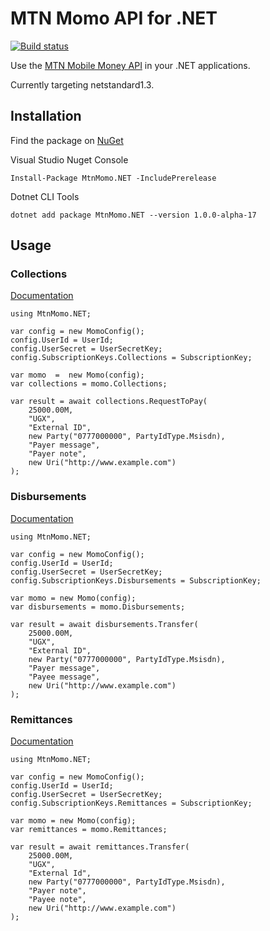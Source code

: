 # MTN Momo API for .NET
[![Build status](https://ci.appveyor.com/api/projects/status/60rfh0wkdhh68jn0?svg=true)](https://ci.appveyor.com/project/CJ96122/mtn-momo-dotnet)

Use the [MTN Mobile Money API](https://momodeveloper.mtn.com) in your .NET applications.

Currently targeting netstandard1.3.

## Installation
Find the package on [NuGet](https://www.nuget.org/packages?q=mtnmomo.net)

Visual Studio Nuget Console
```
Install-Package MtnMomo.NET -IncludePrerelease
```

Dotnet CLI Tools
```
dotnet add package MtnMomo.NET --version 1.0.0-alpha-17
```

## Usage

### Collections
[Documentation](https://momodeveloper.mtn.com/docs/services/collection/operations/requesttopay-POST)

```
using MtnMomo.NET;

var config = new MomoConfig();
config.UserId = UserId;
config.UserSecret = UserSecretKey;
config.SubscriptionKeys.Collections = SubscriptionKey;

var momo  =  new Momo(config);
var collections = momo.Collections;

var result = await collections.RequestToPay(
    25000.00M,
    "UGX",
    "External ID",
    new Party("0777000000", PartyIdType.Msisdn),
    "Payer message",
    "Payer note",
    new Uri("http://www.example.com")
);
```

### Disbursements
[Documentation](https://momodeveloper.mtn.com/docs/services/disbursement/operations/token-POST)

```
using MtnMomo.NET;

var config = new MomoConfig();
config.UserId = UserId;
config.UserSecret = UserSecretKey;
config.SubscriptionKeys.Disbursements = SubscriptionKey;

var momo = new Momo(config);
var disbursements = momo.Disbursements;

var result = await disbursements.Transfer(
    25000.00M,
    "UGX",
    "External ID",
    new Party("0777000000", PartyIdType.Msisdn),
    "Payer message",
    "Payee message",
    new Uri("http://www.example.com")
);
```

### Remittances
[Documentation](https://momodeveloper.mtn.com/docs/services/remittance/operations/token-POST)

```
using MtnMomo.NET;

var config = new MomoConfig();
config.UserId = UserId;
config.UserSecret = UserSecretKey;
config.SubscriptionKeys.Remittances = SubscriptionKey;

var momo = new Momo(config);
var remittances = momo.Remittances;

var result = await remittances.Transfer(
    25000.00M,
    "UGX",
    "External Id",
    new Party("0777000000", PartyIdType.Msisdn),
    "Payer note",
    "Payee note",
    new Uri("http://www.example.com")
);
```
